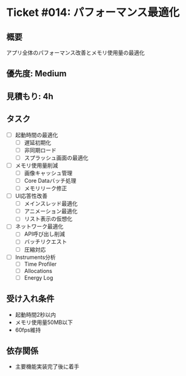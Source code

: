 # Ticket #014: パフォーマンス最適化

## 概要
アプリ全体のパフォーマンス改善とメモリ使用量の最適化

## 優先度: Medium
## 見積もり: 4h

## タスク
- [ ] 起動時間の最適化
  - [ ] 遅延初期化
  - [ ] 非同期ロード
  - [ ] スプラッシュ画面の最適化
- [ ] メモリ使用量削減
  - [ ] 画像キャッシュ管理
  - [ ] Core Dataバッチ処理
  - [ ] メモリリーク修正
- [ ] UI応答性改善
  - [ ] メインスレッド最適化
  - [ ] アニメーション最適化
  - [ ] リスト表示の仮想化
- [ ] ネットワーク最適化
  - [ ] API呼び出し削減
  - [ ] バッチリクエスト
  - [ ] 圧縮対応
- [ ] Instruments分析
  - [ ] Time Profiler
  - [ ] Allocations
  - [ ] Energy Log

## 受け入れ条件
- 起動時間2秒以内
- メモリ使用量50MB以下
- 60fps維持

## 依存関係
- 主要機能実装完了後に着手
